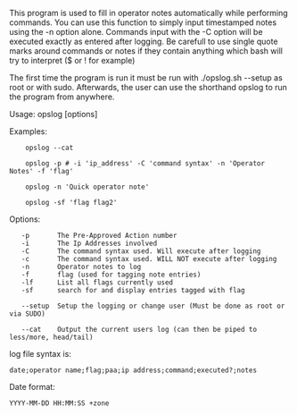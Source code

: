 This program is used to fill in operator notes automatically while performing commands.
You can use this function to simply input timestamped notes using the -n option alone.
Commands input with the -C option will be executed exactly as entered after logging.
Be carefull to use single quote marks around commands or notes if they contain anything
which bash will try to interpret ($ or ! for example)

The first time the program is run it must be run with ./opslog.sh --setup
as root or with sudo. Afterwards, the user can use the shorthand opslog to
run the program from anywhere.

Usage: opslog [options]

Examples:

		opslog --cat

		opslog -p # -i 'ip_address' -C 'command syntax' -n 'Operator Notes' -f 'flag'

		opslog -n 'Quick operator note'

		opslog -sf 'flag flag2'


Options:

       -p       The Pre-Approved Action number
       -i       The Ip Addresses involved
       -C       The command syntax used. Will execute after logging
       -c       The command syntax used. WILL NOT execute after logging
       -n       Operator notes to log
       -f       flag (used for tagging note entries)
       -lf      List all flags currently used
       -sf      search for and display entries tagged with flag
    
       --setup  Setup the logging or change user (Must be done as root or via SUDO)
    
       --cat    Output the current users log (can then be piped to less/more, head/tail)

log file syntax is:

    date;operator name;flag;paa;ip address;command;executed?;notes

Date format:

    YYYY-MM-DD HH:MM:SS +zone

